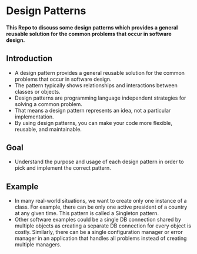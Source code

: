 # Design Patterns
#### This Repo to discuss some design patterns which provides a general reusable solution for the common problems that occur in software design.

## Introduction
- A design pattern provides a general reusable solution for the common problems that occur in software design.
- The pattern typically shows relationships and interactions between classes or objects.
- Design patterns are programming language independent strategies for solving a common problem.
- That means a design pattern represents an idea, not a particular implementation.
- By using design patterns, you can make your code more flexible, reusable, and maintainable.

## Goal
- Understand the purpose and usage of each design pattern in order to pick and implement the correct pattern.

## Example
- In many real-world situations, we want to create only one instance of a class. For example, there can be only one active president of a country at any given time. This pattern is called a Singleton pattern.
- Other software examples could be a single DB connection shared by multiple objects as creating a separate DB connection for every object is costly. Similarly, there can be a single configuration manager or error manager in an application that handles all problems instead of creating multiple managers. 